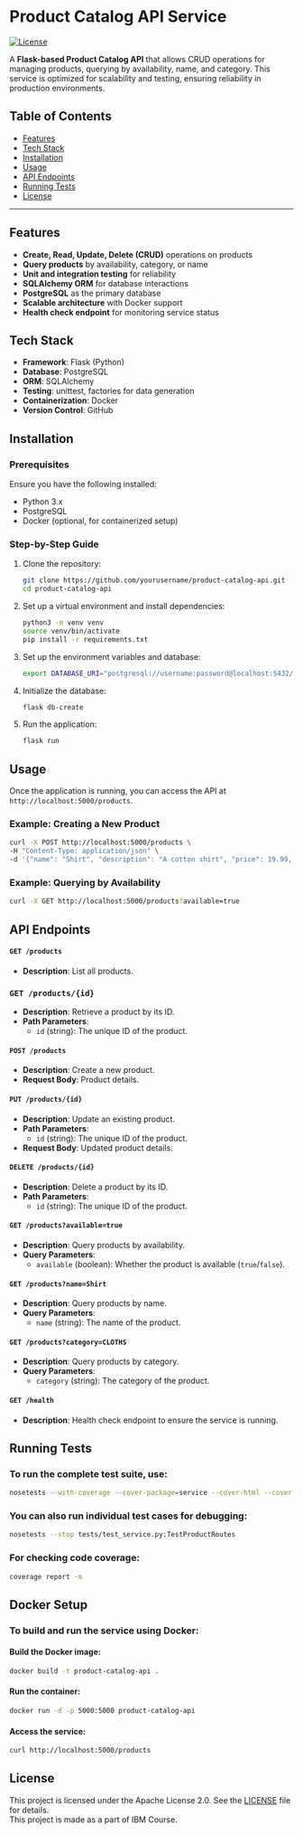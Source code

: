 # Product Catalog API Service

[![License](https://img.shields.io/badge/license-Apache%202.0-blue.svg)](https://www.apache.org/licenses/LICENSE-2.0)

A **Flask-based Product Catalog API** that allows CRUD operations for managing products, querying by availability, name, and category. This service is optimized for scalability and testing, ensuring reliability in production environments.

## Table of Contents

* [Features](#features)
* [Tech Stack](#tech-stack)
* [Installation](#installation)
* [Usage](#usage)
* [API Endpoints](#api-endpoints)
* [Running Tests](#running-tests)
* [License](#license)

---

## Features

* **Create, Read, Update, Delete (CRUD)** operations on products
* **Query products** by availability, category, or name
* **Unit and integration testing** for reliability
* **SQLAlchemy ORM** for database interactions
* **PostgreSQL** as the primary database
* **Scalable architecture** with Docker support
* **Health check endpoint** for monitoring service status

## Tech Stack

* **Framework**: Flask (Python)
* **Database**: PostgreSQL
* **ORM**: SQLAlchemy
* **Testing**: unittest, factories for data generation
* **Containerization**: Docker
* **Version Control**: GitHub

## Installation

### Prerequisites
Ensure you have the following installed:
- Python 3.x
- PostgreSQL
- Docker (optional, for containerized setup)

### Step-by-Step Guide

1. Clone the repository:

    ```bash
    git clone https://github.com/yourusername/product-catalog-api.git
    cd product-catalog-api
    ```

2. Set up a virtual environment and install dependencies:

    ```bash
    python3 -m venv venv
    source venv/bin/activate
    pip install -r requirements.txt
    ```

3. Set up the environment variables and database:

    ```bash
    export DATABASE_URI="postgresql://username:password@localhost:5432/products_db"
    ```

4. Initialize the database:

    ```bash
    flask db-create
    ```

5. Run the application:

    ```bash
    flask run
    ```

## Usage

Once the application is running, you can access the API at `http://localhost:5000/products`.

### Example: Creating a New Product

```bash
curl -X POST http://localhost:5000/products \
-H "Content-Type: application/json" \
-d '{"name": "Shirt", "description": "A cotton shirt", "price": 19.99, "available": true, "category": "CLOTHS"}'
```
### Example: Querying by Availability
```bash
curl -X GET http://localhost:5000/products?available=true
```
## API Endpoints

#### `GET /products`
- **Description**: List all products.

### `GET /products/{id}`
- **Description**: Retrieve a product by its ID.
- **Path Parameters**:
  - `id` (string): The unique ID of the product.

#### `POST /products`
- **Description**: Create a new product.
- **Request Body**: Product details.

#### `PUT /products/{id}`
- **Description**: Update an existing product.
- **Path Parameters**:
  - `id` (string): The unique ID of the product.
- **Request Body**: Updated product details.

#### `DELETE /products/{id}`
- **Description**: Delete a product by its ID.
- **Path Parameters**:
  - `id` (string): The unique ID of the product.

#### `GET /products?available=true`
- **Description**: Query products by availability.
- **Query Parameters**:
  - `available` (boolean): Whether the product is available (`true`/`false`).

#### `GET /products?name=Shirt`
- **Description**: Query products by name.
- **Query Parameters**:
  - `name` (string): The name of the product.

#### `GET /products?category=CLOTHS`
- **Description**: Query products by category.
- **Query Parameters**:
  - `category` (string): The category of the product.

#### `GET /health`
- **Description**: Health check endpoint to ensure the service is running.

## Running Tests

### To run the complete test suite, use:
```bash
nosetests --with-coverage --cover-package=service --cover-html --cover-eras
```
### You can also run individual test cases for debugging:
```bash
nosetests --stop tests/test_service.py:TestProductRoutes
```
### For checking code coverage:
```bash
coverage report -m
```

## Docker Setup
### To build and run the service using Docker:
#### Build the Docker image:
```bash
docker build -t product-catalog-api .
```

#### Run the container:
```bash
docker run -d -p 5000:5000 product-catalog-api
```

#### Access the service:
```bash
curl http://localhost:5000/products
```

## License
This project is licensed under the Apache License 2.0. See the [LICENSE](LICENSE) file for details. <br>
This project is made as a part of IBM Course.
